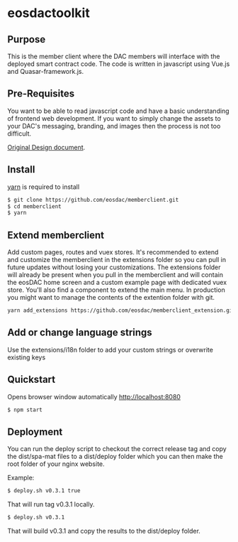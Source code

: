 # eosdactoolkit

## Purpose
This is the member client where the DAC members will interface with the deployed smart contract code. The code is written in javascript using Vue.js and Quasar-framework.js.

## Pre-Requisites
You want to be able to read javascript code and have a basic understanding of frontend web development. If you want to simply change the assets to your DAC's messaging, branding, and images then the process is not too difficult.

[Original Design document](https://docs.google.com/document/d/1C4yzFNpK0Iz0Ru0gz28HeLJic5vZWBmVl3wV8czhVS4/edit#).

## Install

[yarn](https://yarnpkg.com) is required to install

```bash
$ git clone https://github.com/eosdac/memberclient.git
$ cd memberclient
$ yarn
```

## Extend memberclient
Add custom pages, routes and vuex stores. It's recommended to extend and customize the memberclient in the extensions folder so you can pull in future updates without losing your customizations. The extensions folder will already be present when you pull in the memberclient and will contain the eosDAC home screen and a custom example page with dedicated vuex store. You'll also find a component to extend the main menu. In production you might want to manage the contents of the extention folder with git.
```bash
yarn add_extensions https://github.com/eosdac/memberclient_extension.git extensions
``` 
## Add or change language strings
Use the extensions/i18n folder to add your custom strings or overwrite existing keys


## Quickstart

Opens browser window automatically [http://localhost:8080](http://localhost:8080)

```bash
$ npm start
```

## Deployment

You can run the deploy script to checkout the correct release tag and copy the dist/spa-mat files to a dist/deploy folder which you can then make the root folder of your nginx website.

Example:

```bash
$ deploy.sh v0.3.1 true
```

That will run tag v0.3.1 locally.

```bash
$ deploy.sh v0.3.1
```

That will build v0.3.1 and copy the results to the dist/deploy folder.
